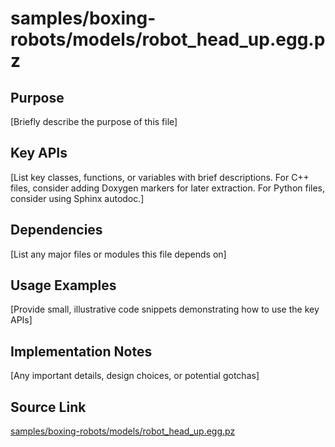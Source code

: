 # samples/boxing-robots/models/robot_head_up.egg.pz

## Purpose
[Briefly describe the purpose of this file]

## Key APIs
[List key classes, functions, or variables with brief descriptions.
For C++ files, consider adding Doxygen markers for later extraction.
For Python files, consider using Sphinx autodoc.]

## Dependencies
[List any major files or modules this file depends on]

## Usage Examples
[Provide small, illustrative code snippets demonstrating how to use the key APIs]

## Implementation Notes
[Any important details, design choices, or potential gotchas]

## Source Link
[samples/boxing-robots/models/robot_head_up.egg.pz](link_to_source_repository/samples/boxing-robots/models/robot_head_up.egg.pz)
